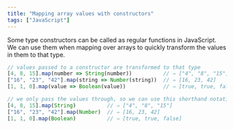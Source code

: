 ```yaml
---
title: "Mapping array values with constructors"
tags: ["JavaScript"]
---
```

Some type constructors can be called as regular functions in JavaScript. We can use them when mapping over arrays to quickly transform the values in them to that type.

```js
// values passed to a constructor are transformed to that type
[4, 8, 15].map(number => String(number))          // ⇒ ["4", "8", "15"]
["16", "23", "42"].map(string => Number(string))  // ⇒ [16, 23, 42]
[1, 1, 0].map(value => Boolean(value))            // ⇒ [true, true, false]

// we only pass the values through, so we can use this shorthand notation
[4, 8, 15].map(String)          // ⇒ ["4", "8", "15"]
["16", "23", "42"].map(Number)  // ⇒ [16, 23, 42]
[1, 1, 0].map(Boolean)          // ⇒ [true, true, false]
```
